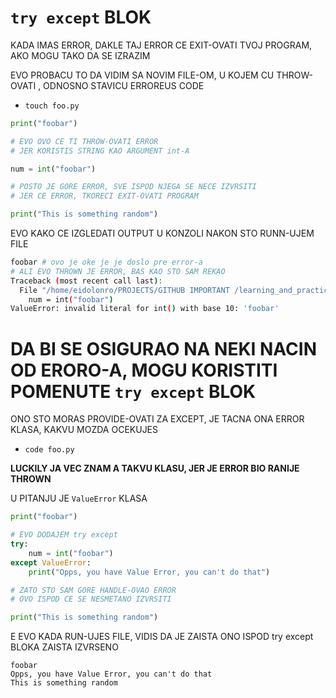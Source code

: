 # `try except` BLOK

KADA IMAS ERROR, DAKLE TAJ ERROR CE EXIT-OVATI TVOJ PROGRAM, AKO MOGU TAKO DA SE IZRAZIM

EVO PROBACU TO DA VIDIM SA NOVIM FILE-OM, U KOJEM CU THROW-OVATI , ODNOSNO STAVICU ERROREUS CODE

- `touch foo.py`

```py
print("foobar")

# EVO OVO CE TI THROW-OVATI ERROR
# JER KORISTIS STRING KAO ARGUMENT int-A

num = int("foobar")

# POSTO JE GORE ERROR, SVE ISPOD NJEGA SE NECE IZVRSITI
# JER CE ERROR, TKORECI EXIT-OVATI PROGRAM

print("This is something random")

```

EVO KAKO CE IZGLEDATI OUTPUT U KONZOLI NAKON STO RUNN-UJEM FILE

```bash
foobar # ovo je oke je je doslo pre error-a
# ALI EVO THROWN JE ERROR, BAS KAO STO SAM REKAO
Traceback (most recent call last):
  File "/home/eidolonro/PROJECTS/GITHUB IMPORTANT /learning_and_practicing_phyton/foo.py", line 6, in <module>
    num = int("foobar")
ValueError: invalid literal for int() with base 10: 'foobar'
```

# DA BI SE OSIGURAO NA NEKI NACIN OD ERORO-A, MOGU KORISTITI POMENUTE `try except` BLOK

ONO STO MORAS PROVIDE-OVATI ZA EXCEPT, JE TACNA ONA ERROR KLASA, KAKVU MOZDA OCEKUJES

- `code foo.py`

**LUCKILY JA VEC ZNAM A TAKVU KLASU, JER JE ERROR BIO RANIJE THROWN**

U PITANJU JE `ValueError` KLASA

```py
print("foobar")

# EVO DODAJEM try except
try:
    num = int("foobar")
except ValueError:
    print("Opps, you have Value Error, you can't do that")

# ZATO STO SAM GORE HANDLE-OVAO ERROR
# OVO ISPOD CE SE NESMETANO IZVRSITI

print("This is something random")

```

E EVO KADA RUN-UJES FILE, VIDIS DA JE ZAISTA ONO ISPOD try except BLOKA ZAISTA IZVRSENO

```
foobar
Opps, you have Value Error, you can't do that
This is something random
```
